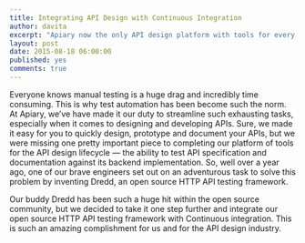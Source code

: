 ```yaml
---
title: Integrating API Design with Continuous Integration
author: davita
excerpt: "Apiary now the only API design platform with tools for every stage of the API lifecycle"
layout: post
date: 2015-08-18 06:00:00
published: yes
comments: true
---
```


Everyone knows manual testing is a huge drag and incredibly time consuming. This is why test automation has been become such the norm. At Apiary, we’ve have made it our duty to streamline such exhausting tasks, especially when it comes to designing and developing APIs. Sure, we made it easy for you to quickly design, prototype and document your APIs, but we were missing one pretty important piece to completing our platform of tools for the API design lifecycle — the ability to test API specification and documentation against its backend implementation. So, well over a year ago, one of our brave engineers set out on an adventurous task to solve this problem by inventing Dredd, an open source HTTP API testing framework.

Our buddy Dredd has been such a huge hit within the open source community, but we decided to take it one step further and integrate our open source HTTP API testing framework with Continuous integration. This is such an amazing complishment for us and for the API design industry.

